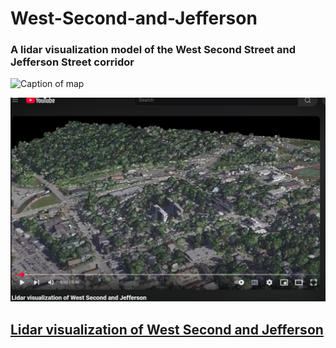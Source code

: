 # West-Second-and-Jefferson
### A lidar visualization model of the West Second Street and Jefferson Street corridor 
![Caption of map](Map.jpg)  

![Screenshot of visualization](animation.jpg)
## [Lidar visualization of West Second and Jefferson](https://www.youtube.com/watch?v=yWy2XUowiiw)